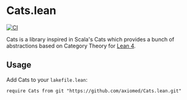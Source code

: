 # Cats.lean

[![CI](https://github.com/axiomed/Cats.lean/actions/workflows/push.yml/badge.svg)](https://github.com/axiomed/Cats.lean/actions/workflows/push.yml)

Cats is a library inspired in Scala's Cats which provides a bunch of abstractions based on Category Theory for [Lean 4](https://github.com/leanprover/lean4).

## Usage

Add Cats to your `lakefile.lean`:

```lean
require Cats from git "https://github.com/axiomed/Cats.lean.git"
```
